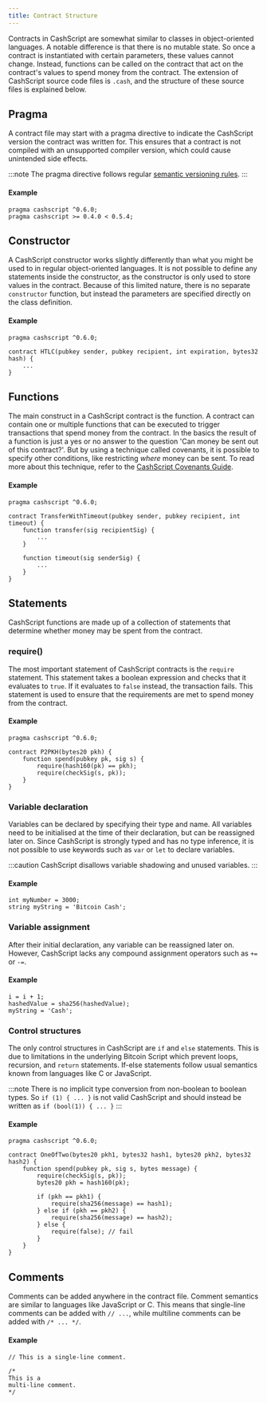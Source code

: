 ```yaml
---
title: Contract Structure
---
```


Contracts in CashScript are somewhat similar to classes in object-oriented languages. A notable difference is that there is no mutable state. So once a contract is instantiated with certain parameters, these values cannot change. Instead, functions can be called on the contract that act on the contract's values to spend money from the contract. The extension of CashScript source code files is `.cash`, and the structure of these source files is explained below.

## Pragma
A contract file may start with a pragma directive to indicate the CashScript version the contract was written for. This ensures that a contract is not compiled with an unsupported compiler version, which could cause unintended side effects.

:::note
The pragma directive follows regular [semantic versioning rules](https://semver.npmjs.com/).
:::

#### Example
```solidity
pragma cashscript ^0.6.0;
pragma cashscript >= 0.4.0 < 0.5.4;
```

## Constructor
A CashScript constructor works slightly differently than what you might be used to in regular object-oriented languages. It is not possible to define any statements inside the constructor, as the constructor is only used to store values in the contract. Because of this limited nature, there is no separate `constructor` function, but instead the parameters are specified directly on the class definition.

#### Example
```solidity
pragma cashscript ^0.6.0;

contract HTLC(pubkey sender, pubkey recipient, int expiration, bytes32 hash) {
    ...
}
```

## Functions
The main construct in a CashScript contract is the function. A contract can contain one or multiple functions that can be executed to trigger transactions that spend money from the contract. In the basics the result of a function is just a yes or no answer to the question 'Can money be sent out of this contract?'. But by using a technique called covenants, it is possible to specify other conditions, like restricting *where* money can be sent. To read more about this technique, refer to the [CashScript Covenants Guide](/docs/guides/covenants).

#### Example
```solidity
pragma cashscript ^0.6.0;

contract TransferWithTimeout(pubkey sender, pubkey recipient, int timeout) {
    function transfer(sig recipientSig) {
        ...
    }

    function timeout(sig senderSig) {
        ...
    }
}
```

## Statements
CashScript functions are made up of a collection of statements that determine whether money may be spent from the contract.

### require()
The most important statement of CashScript contracts is the `require` statement. This statement takes a boolean expression and checks that it evaluates to `true`. If it evaluates to `false` instead, the transaction fails. This statement is used to ensure that the requirements are met to spend money from the contract.

#### Example
```solidity
pragma cashscript ^0.6.0;

contract P2PKH(bytes20 pkh) {
    function spend(pubkey pk, sig s) {
        require(hash160(pk) == pkh);
        require(checkSig(s, pk));
    }
}
```

### Variable declaration
Variables can be declared by specifying their type and name. All variables need to be initialised at the time of their declaration, but can be reassigned later on. Since CashScript is strongly typed and has no type inference, it is not possible to use keywords such as `var` or `let` to declare variables.

:::caution
CashScript disallows variable shadowing and unused variables.
:::

#### Example
```solidity
int myNumber = 3000;
string myString = 'Bitcoin Cash';
```

### Variable assignment
After their initial declaration, any variable can be reassigned later on. However, CashScript lacks any compound assignment operators such as `+=` or `-=`.

#### Example
```solidity
i = i + 1;
hashedValue = sha256(hashedValue);
myString = 'Cash';
```

### Control structures
The only control structures in CashScript are `if` and `else` statements. This is due to limitations in the underlying Bitcoin Script which prevent loops, recursion, and `return` statements. If-else statements follow usual semantics known from languages like C or JavaScript.

:::note
There is no implicit type conversion from non-boolean to boolean types. So `if (1) { ... }` is not valid CashScript and should instead be written as `if (bool(1)) { ... }`
:::

#### Example
```solidity
pragma cashscript ^0.6.0;

contract OneOfTwo(bytes20 pkh1, bytes32 hash1, bytes20 pkh2, bytes32 hash2) {
    function spend(pubkey pk, sig s, bytes message) {
        require(checkSig(s, pk));
        bytes20 pkh = hash160(pk);

        if (pkh == pkh1) {
            require(sha256(message) == hash1);
        } else if (pkh == pkh2) {
            require(sha256(message) == hash2);
        } else {
            require(false); // fail
        }
    }
}
```

## Comments
Comments can be added anywhere in the contract file. Comment semantics are similar to languages like JavaScript or C. This means that single-line comments can be added with `// ...`, while multiline comments can be added with `/* ... */`.

#### Example
```solidity
// This is a single-line comment.

/*
This is a
multi-line comment.
*/
```
